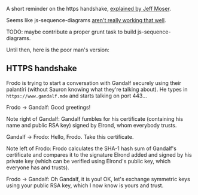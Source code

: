 A short reminder on the https handshake,
[explained by Jeff Moser](http://www.moserware.com/2009/06/first-few-milliseconds-of-https.html).

Seems like js-sequence-diagrams
[aren't really working that well](https://github.com/bramp/js-sequence-diagrams/issues/52).

TODO: maybe contribute a proper grunt task to build js-sequence-diagrams.

Until then, here is the poor man's version:

HTTPS handshake
---------------
Frodo is trying to start a conversation with Gandalf securely using their
palantíri (without Sauron knowing what they're talking about). He types in
`https://www.gandalf.mde` and starts talking on port 443...

Frodo -> Gandalf: Good greetings!

Note right of Gandalf: Gandalf fumbles for his certificate (containing his name
and public RSA key) signed by Elrond, whom everybody trusts.

Gandalf -> Frodo: Hello, Frodo. Take this certificate.

Note left of Frodo: Frodo calculates the SHA-1 hash sum of Gandalf's certificate
and compares it to the signature Elrond added and signed by his private key
(which can be verified using Elrond's public key,
which everyone has and trusts).

Frodo -> Gandalf: Oh Gandalf, it is you! OK, let's exchange symmetric keys using
your public RSA key, which I now know is yours and trust.